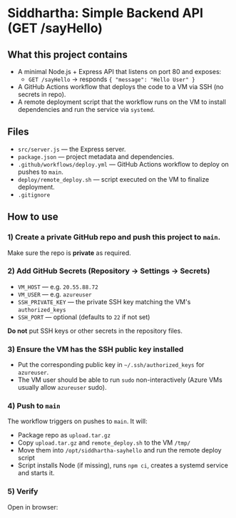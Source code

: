 # Siddhartha: Simple Backend API (GET /sayHello)

## What this project contains
- A minimal Node.js + Express API that listens on port 80 and exposes:
  - `GET /sayHello` -> responds `{ "message": "Hello User" }`
- A GitHub Actions workflow that deploys the code to a VM via SSH (no secrets in repo).
- A remote deployment script that the workflow runs on the VM to install dependencies and run the service via `systemd`.

## Files
- `src/server.js` — the Express server.
- `package.json` — project metadata and dependencies.
- `.github/workflows/deploy.yml` — GitHub Actions workflow to deploy on pushes to `main`.
- `deploy/remote_deploy.sh` — script executed on the VM to finalize deployment.
- `.gitignore`

## How to use

### 1) Create a private GitHub repo and push this project to `main`.
Make sure the repo is **private** as required.

### 2) Add GitHub Secrets (Repository → Settings → Secrets)
- `VM_HOST` — e.g. `20.55.88.72`
- `VM_USER` — e.g. `azureuser`
- `SSH_PRIVATE_KEY` — the private SSH key matching the VM's `authorized_keys`
- `SSH_PORT` — optional (defaults to `22` if not set)

**Do not** put SSH keys or other secrets in the repository files.

### 3) Ensure the VM has the SSH public key installed
- Put the corresponding public key in `~/.ssh/authorized_keys` for `azureuser`.
- The VM user should be able to run `sudo` non-interactively (Azure VMs usually allow `azureuser` sudo).

### 4) Push to `main`
The workflow triggers on pushes to `main`. It will:
- Package repo as `upload.tar.gz`
- Copy `upload.tar.gz` and `remote_deploy.sh` to the VM `/tmp/`
- Move them into `/opt/siddhartha-sayhello` and run the remote deploy script
- Script installs Node (if missing), runs `npm ci`, creates a systemd service and starts it.

### 5) Verify
Open in browser:
